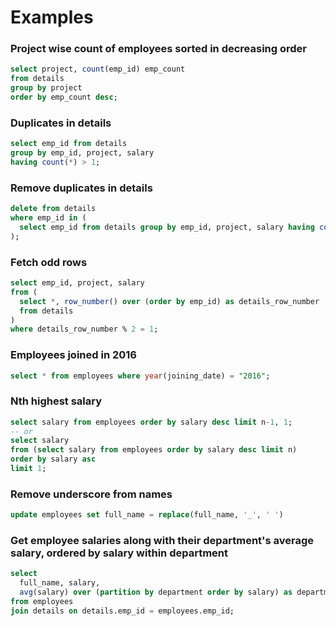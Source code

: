 # Examples
### Project wise count of employees sorted in decreasing order
```sql
select project, count(emp_id) emp_count
from details
group by project
order by emp_count desc;
```

### Duplicates in details
```sql
select emp_id from details
group by emp_id, project, salary
having count(*) > 1;
```

### Remove duplicates in details
```sql
delete from details
where emp_id in (
  select emp_id from details group by emp_id, project, salary having count(*) > 1
);
```

### Fetch odd rows
```sql
select emp_id, project, salary
from (
  select *, row_number() over (order by emp_id) as details_row_number
  from details
)
where details_row_number % 2 = 1;
```

### Employees joined in 2016
```sql
select * from employees where year(joining_date) = "2016";
```

### Nth highest salary
```sql
select salary from employees order by salary desc limit n-1, 1;
-- or
select salary
from (select salary from employees order by salary desc limit n)
order by salary asc
limit 1;
```

### Remove underscore from names
```sql
update employees set full_name = replace(full_name, '_', ' ')
```

### Get employee salaries along with their department's average salary, ordered by salary within department
```sql
select
  full_name, salary,
  avg(salary) over (partition by department order by salary) as department_average_salary
from employees
join details on details.emp_id = employees.emp_id;
```
